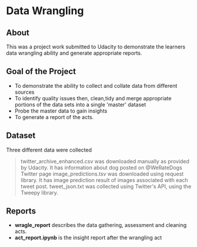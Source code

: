 # Data Wrangling 

## About 
This was a project work submitted to Udacity to demonstrate the learners data wrangling ability and generate appropriate reports.

## Goal of the Project
- To demonstrate the ability to collect and collate data from different sources 
- To identify quality issues then, clean,tidy and merge appropriate portions of the data sets into a single 'master' dataset
- Probe the master data to gain insights  
- To generate a report of the acts.

## Dataset 
Three different data were collected 
> twitter_archive_enhanced.csv was downloaded manually as provided by Udacity. It has information about dog posted on @WeRateDogs Twitter page
> image_predictions.tsv was downloaded using request library. It has image prediction result of images associated with each tweet post.
> tweet_json.txt was collected using Twitter's API, using the Tweepy library. 

## Reports 
- __wragle_report__ describes the data gathering, assessment and cleaning acts.
- __act_report.ipynb__ is the insight report after the wrangling act